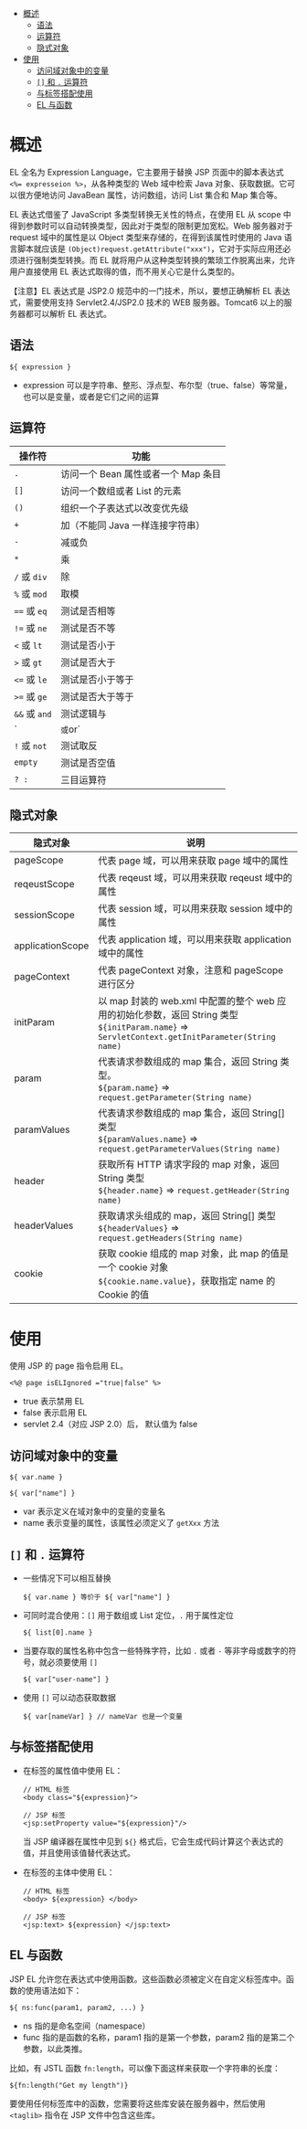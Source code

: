 - [概述](#概述)
  - [语法](#语法)
  - [运算符](#运算符)
  - [隐式对象](#隐式对象)
- [使用](#使用)
  - [访问域对象中的变量](#访问域对象中的变量)
  - [`[]` 和 `.` 运算符](#-和--运算符)
  - [与标签搭配使用](#与标签搭配使用)
  - [EL 与函数](#el-与函数)

# 概述

EL 全名为 Expression Language，它主要用于替换 JSP 页面中的脚本表达式 `<%= expresseion %>`，从各种类型的 Web 域中检索 Java 对象、获取数据。它可以很方便地访问 JavaBean 属性，访问数组，访问 List 集合和 Map 集合等。

EL 表达式借鉴了 JavaScript 多类型转换无关性的特点，在使用 EL 从 scope 中得到参数时可以自动转换类型，因此对于类型的限制更加宽松。Web 服务器对于 request 域中的属性是以 Object 类型来存储的，在得到该属性时使用的 Java 语言脚本就应该是 `(Object)request.getAttribute("xxx")`，它对于实际应用还必须进行强制类型转换。而 EL 就将用户从这种类型转换的繁琐工作脱离出来，允许用户直接使用 EL 表达式取得的值，而不用关心它是什么类型的。

【注意】EL 表达式是 JSP2.0 规范中的一门技术，所以，要想正确解析 EL 表达式，需要使用支持 Servlet2.4/JSP2.0 技术的 WEB 服务器。Tomcat6 以上的服务器都可以解析 EL 表达式。

## 语法

```
${ expression }
```
- expression 可以是字符串、整形、浮点型、布尔型（true、false）等常量，也可以是变量，或者是它们之间的运算

## 运算符

| 操作符        | 功能                                |
| ------------- | ----------------------------------- |
| `.`           | 访问一个 Bean 属性或者一个 Map 条目 |
| `[]`          | 访问一个数组或者 List 的元素        |
| `()`          | 组织一个子表达式以改变优先级        |
| `+`           | 加（不能同 Java 一样连接字符串）    |
| `-`           | 减或负                              |
| `*`           | 乘                                  |
| `/` 或 `div`  | 除                                  |
| `%` 或 `mod`  | 取模                                |
| `==` 或 `eq`  | 测试是否相等                        |
| `!=` 或 `ne`  | 测试是否不等                        |
| `<` 或 `lt`   | 测试是否小于                        |
| `>` 或 `gt`   | 测试是否大于                        |
| `<=` 或 `le`  | 测试是否小于等于                    |
| `>=` 或 `ge`  | 测试是否大于等于                    |
| `&&` 或 `and` | 测试逻辑与                          |
| `|` 或 `or`   | 测试逻辑或                          |
| `!` 或 `not`  | 测试取反                            |
| `empty`       | 测试是否空值                        |
| `? :`         | 三目运算符                          |

## 隐式对象

| 隐式对象         | 说明                                                                                                                                                           |
| ---------------- | -------------------------------------------------------------------------------------------------------------------------------------------------------------- |
| pageScope        | 代表 page 域，可以用来获取 page 域中的属性                                                                                                                     |
| reqeustScope     | 代表 reqeust 域，可以用来获取 reqeust 域中的属性                                                                                                               |
| sessionScope     | 代表 session 域，可以用来获取 session 域中的属性                                                                                                               |
| applicationScope | 代表 application 域，可以用来获取 application 域中的属性                                                                                                       |
| pageContext      | 代表 pageContext 对象，注意和 pageScope 进行区分                                                                                                               |
| initParam        | 以 map 封装的 web.xml 中配置的整个 web 应用的初始化参数，返回 String 类型<br> `${initParam.name}` $\Rightarrow$ `ServletContext.getInitParameter(String name)` |
| param            | 代表请求参数组成的 map 集合，返回 String 类型。<br> `${param.name}` $\Rightarrow$ `request.getParameter(String name)`                                          |
| paramValues      | 代表请求参数组成的 map 集合，返回 String[] 类型<br> `${paramValues.name}` $\Rightarrow$ `request.getParameterValues(String name)`                              |
| header           | 获取所有 HTTP 请求字段的 map 对象，返回 String 类型 <br> `${header.name}` $\Rightarrow$ `request.getHeader(String name)`                                       |
| headerValues     | 获取请求头组成的 map，返回 String[] 类型<br> `${headerValues}` $\Rightarrow$ `request.getHeaders(String name)`                                                 |
| cookie           | 获取 cookie 组成的 map 对象，此 map 的值是一个 cookie 对象<br>`${cookie.name.value}`，获取指定 name 的 Cookie 的值                                             |

# 使用

使用 JSP 的 page 指令启用 EL。
```
<%@ page isELIgnored ="true|false" %>
```
- true 表示禁用 EL
- false 表示启用 EL
- servlet 2.4（对应 JSP 2.0）后， 默认值为 false

## 访问域对象中的变量

```
${ var.name }

${ var["name"] }
```
- var 表示定义在域对象中的变量的变量名
- name 表示变量的属性，该属性必须定义了 `getXxx` 方法

## `[]` 和 `.` 运算符

- 一些情况下可以相互替换
    ```
    ${ var.name } 等价于 ${ var["name"] }
    ```
- 可同时混合使用：`[]` 用于数组或 List 定位，`.` 用于属性定位
    ```
    ${ list[0].name }
    ```
- 当要存取的属性名称中包含一些特殊字符，比如 `.` 或者 `-` 等非字母或数字的符号，就必须要使用 `[]`
    ```
    ${ var["user-name"] }
    ```
- 使用 `[]` 可以动态获取数据
    ```
    ${ var[nameVar] } // nameVar 也是一个变量
    ```

## 与标签搭配使用

- 在标签的属性值中使用 EL：
    ```
    // HTML 标签
    <body class="${expression}">

    // JSP 标签
    <jsp:setProperty value="${expression}"/>
    ```
    当 JSP 编译器在属性中见到 `${}` 格式后，它会生成代码计算这个表达式的值，并且使用该值替代表达式。

- 在标签的主体中使用 EL：
    ```
    // HTML 标签
    <body> ${expression} </body>

    // JSP 标签
    <jsp:text> ${expression} </jsp:text>
    ```

## EL 与函数

JSP EL 允许您在表达式中使用函数。这些函数必须被定义在自定义标签库中。函数的使用语法如下：
```
${ ns:func(param1, param2, ...) }
```
- ns 指的是命名空间（namespace）
- func 指的是函数的名称，param1 指的是第一个参数，param2 指的是第二个参数，以此类推。

比如，有 JSTL 函数 `fn:length`，可以像下面这样来获取一个字符串的长度：
```
${fn:length("Get my length")}
```
要使用任何标签库中的函数，您需要将这些库安装在服务器中，然后使用 `<taglib>` 指令在 JSP 文件中包含这些库。